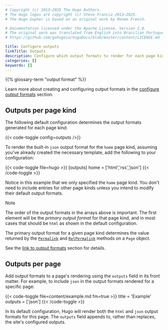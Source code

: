 ```yaml
---
# Copyright (c) 2013–2025 The Hugo Authors.
# The Hugo logos are copyright (c) Steve Francia 2013–2025.
# The Hugo Gopher is based on an original work by Renée French.

# Documentation licensed under the Apache License, Version 2.0.
# The original work was translated from English into Brazilian Portuguese.
# https://github.com/gohugoio/hugoDocs/blob/master/content/LICENSE.md

title: Configure outputs
linkTitle: Outputs
description: Configure which output formats to render for each page kind.
categories: []
keywords: []
---
```


{{% glossary-term "output format" %}}

Learn more about creating and configuring output formats in the [configure output formats] section.

## Outputs per page kind

The following default configuration determines the output formats generated for each page kind:

{{< code-toggle config=outputs />}}

To render the built-in `json` output format for the `home` page kind, assuming you've already created the necessary template, add the following to your configuration:

{{< code-toggle file=hugo >}}
[outputs]
home = ['html','rss','json']
{{< /code-toggle >}}

Notice in this example that we only specified the `home` page kind. You don't need to include entries for other page kinds unless you intend to modify their default output formats.

> [!note]
> The order of the output formats in the arrays above is important. The first element will be the _primary output format_ for that page kind, and in most cases that should be `html` as shown in the default configuration.
>
> The primary output format for a given page kind determines the value returned by the [`Permalink`] and [`RelPermalink`] methods on a `Page` object.
>
> See the [link to output formats] section for details.

## Outputs per page

Add output formats to a page's rendering using the `outputs` field in its front matter. For example, to include `json` in the output formats rendered for a specific page:

{{< code-toggle file=content/example.md fm=true >}}
title = 'Example'
outputs = ['json']
{{< /code-toggle >}}

In its default configuration, Hugo will render both the `html` and `json` output formats for this page. The `outputs` field appends to, rather than replaces, the site's configured outputs.

[`Permalink`]: /methods/page/permalink/
[`RelPermalink`]: /methods/page/relpermalink/
[configure output formats]: /configuration/output-formats/
[link to output formats]: configuration/output-formats/#link-to-output-formats
